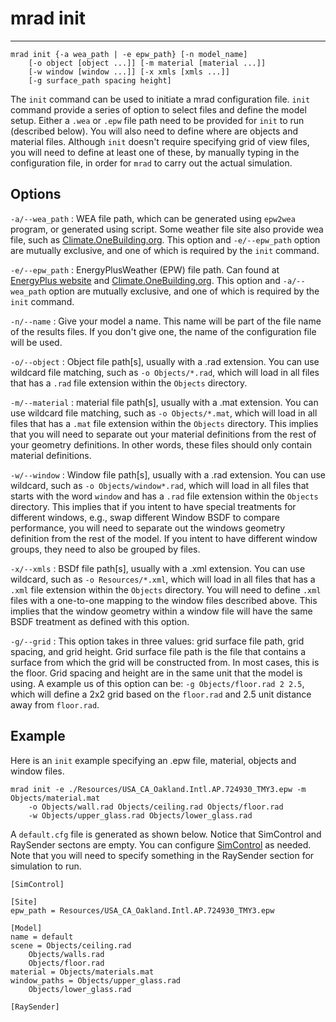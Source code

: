 # mrad init
---
```
mrad init {-a wea_path | -e epw_path} [-n model_name]
	[-o object [object ...]] [-m material [material ...]]
	[-w window [window ...]] [-x xmls [xmls ...]]
	[-g surface_path spacing height]
```
The `init` command can be used to initiate a mrad configuration file. `init` command provide a series of option to select files and define the model setup. Either a `.wea` or `.epw` file path need to be provided for `init` to run (described below). You will also need to define where are objects and material files. Although `init` doesn't require specifying grid of view files, you will need to define at least one of these, by manually typing in the configuration file, in order for `mrad` to carry out the actual simulation.

## Options

`-a/--wea_path` 
:	WEA file path, which can be generated using `epw2wea` program, 
or generated using script. Some weather file site also provide 
wea file, such as [Climate.OneBuilding.org](https://climate.onebuilding.org). 
This option and `-e/--epw_path` option are mutually exclusive, 
and one of which is required by the `init` command.

`-e/--epw_path`
:	EnergyPlusWeather (EPW) file path. 
Can found at [EnergyPlus website](https://energyplus.net/weather) and 
[Climate.OneBuilding.org](https://climate.onebuilding.org). 
This option and `-a/--wea_path` option are mutually exclusive, 
and one of which is required by the `init` command.

`-n/--name`
:	Give your model a name. This name will be part of the file name of the results files.
If you don't give one, the name of the configuration file will be used.

`-o/--object`
:	Object file path[s], usually with a .rad extension. 
You can use wildcard file matching, such as `-o Objects/*.rad`, which will load 
in all files that has a `.rad` file extension within the `Objects` directory.

`-m/--material`
:	material file path[s], usually with a .mat extension. 
You can use wildcard file matching, such as `-o Objects/*.mat`, which will load in 
all files that has a `.mat` file extension within the `Objects` directory. 
This implies that you will need to separate out your material definitions 
from the rest of your geometry definitions. In other words, 
these files should only contain material definitions.

`-w/--window`
:	Window file path[s], usually with a .rad extension. You can use wildcard, such 
as `-o Objects/window*.rad`, which will load in all files that starts with the 
word `window` and has a `.rad` file extension within the `Objects` directory. 
This implies that if you intent to have special treatments for different windows, 
e.g., swap different Window BSDF to compare performance, you will need to 
separate out the windows geometry definition from the rest of the model. 
If you intent to have different window groups, they need to also be grouped 
by files.

`-x/--xmls`
:	BSDf file path[s], usually with a .xml extension. You can use wildcard, such as `-o Resources/*.xml`, which will load in all files that has a `.xml` file extension within the `Objects` directory. You will need to define `.xml` files with a one-to-one mapping to the window files described above. This implies that the window geometry within a window file will have the same BSDF treatment as defined with this option.

`-g/--grid`
:	This option takes in three values: grid surface file path, grid spacing, and grid height. 
Grid surface file path is the file that contains a surface from which the grid will be 
constructed from. In most cases, this is the floor. Grid spacing and height are in the 
same unit that the model is using. 
A example us of this option can be: `-g Objects/floor.rad 2 2.5`, which will define 
a 2x2 grid based on the `floor.rad` and 2.5 unit distance away from `floor.rad`.


## Example

Here is an `init` example specifying an .epw file, material, objects and window files.

```
mrad init -e ./Resources/USA_CA_Oakland.Intl.AP.724930_TMY3.epw -m Objects/material.mat 
	-o Objects/wall.rad Objects/ceiling.rad Objects/floor.rad 
	-w Objects/upper_glass.rad Objects/lower_glass.rad
```

A `default.cfg` file is generated as shown below. 
Notice that SimControl and RaySender sectons are empty.
You can configure [SimControl](#SimControl) as needed. 
Note that you will need to specify something in the RaySender
section for simulation to run. 

```
[SimControl]

[Site]
epw_path = Resources/USA_CA_Oakland.Intl.AP.724930_TMY3.epw

[Model]
name = default
scene = Objects/ceiling.rad
	Objects/walls.rad
	Objects/floor.rad
material = Objects/materials.mat
window_paths = Objects/upper_glass.rad
	Objects/lower_glass.rad

[RaySender]
```
